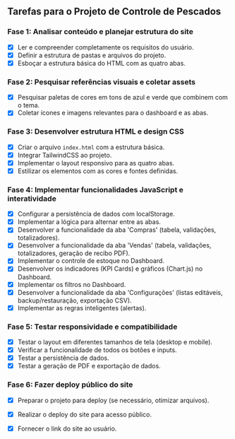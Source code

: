 ## Tarefas para o Projeto de Controle de Pescados

### Fase 1: Analisar conteúdo e planejar estrutura do site
- [x] Ler e compreender completamente os requisitos do usuário.
- [x] Definir a estrutura de pastas e arquivos do projeto.
- [x] Esboçar a estrutura básica do HTML com as quatro abas.

### Fase 2: Pesquisar referências visuais e coletar assets
- [x] Pesquisar paletas de cores em tons de azul e verde que combinem com o tema.
- [x] Coletar ícones e imagens relevantes para o dashboard e as abas.

### Fase 3: Desenvolver estrutura HTML e design CSS
- [x] Criar o arquivo `index.html` com a estrutura básica.
- [x] Integrar TailwindCSS ao projeto.
- [x] Implementar o layout responsivo para as quatro abas.
- [x] Estilizar os elementos com as cores e fontes definidas.

### Fase 4: Implementar funcionalidades JavaScript e interatividade
- [x] Configurar a persistência de dados com localStorage.
- [x] Implementar a lógica para alternar entre as abas.
- [x] Desenvolver a funcionalidade da aba 'Compras' (tabela, validações, totalizadores).
- [x] Desenvolver a funcionalidade da aba 'Vendas' (tabela, validações, totalizadores, geração de recibo PDF).
- [x] Implementar o controle de estoque no Dashboard.
- [x] Desenvolver os indicadores (KPI Cards) e gráficos (Chart.js) no Dashboard.
- [x] Implementar os filtros no Dashboard.
- [x] Desenvolver a funcionalidade da aba 'Configurações' (listas editáveis, backup/restauração, exportação CSV).
- [x] Implementar as regras inteligentes (alertas).

### Fase 5: Testar responsividade e compatibilidade
- [x] Testar o layout em diferentes tamanhos de tela (desktop e mobile).
- [x] Verificar a funcionalidade de todos os botões e inputs.
- [x] Testar a persistência de dados.
- [x] Testar a geração de PDF e exportação de dados.

### Fase 6: Fazer deploy público do site
- [x] Preparar o projeto para deploy (se necessário, otimizar arquivos).
- [x] Realizar o deploy do site para acesso público.
- [x] Fornecer o link do site ao usuário.


